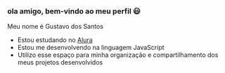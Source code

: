 ### ola amigo, bem-vindo ao meu perfil 😃

Meu nome é Gustavo dos Santos

- Estou estudando no [Alura](https://www.alura.com.br)
- Estou me desenvolvendo na linguagem JavaScript
- Utilizo esse espaço para minha organização e compartilhamento dos meus projetos desenvolvidos
